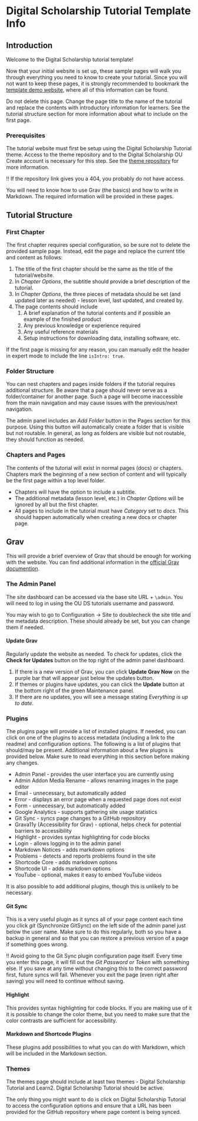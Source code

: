 # Digital Scholarship Tutorial Template Info

## Introduction

Welcome to the Digital Scholarship tutorial template!

Now that your initial website is set up, these sample pages will walk you through everything you need to know to create your tutorial. Since you will not want to keep these pages, it is strongly recommended to bookmark the [template demo website](https://www.ds-tutorials.oucreate.com/tutorial-template/), where all of this information can be found.

Do not delete this page. Change the page title to the name of the tutorial and replace the contents with introductory information for learners. See the tutorial structure section for more information about what to include on the first page.

### Prerequisites

The tutorial website must first be setup using the Digital Scholarship Tutorial theme. Access to the theme repository and to the Digital Scholarship OU Create account is necessary for this step. See the [theme repository](https://github.com/TheoAcker12/digital-scholarship-tutorial) for more information.

!! If the repository link gives you a 404, you probably do not have access.

You will need to know how to use Grav (the basics) and how to write in Markdown. The required information will be provided in these pages.

## Tutorial Structure

### First Chapter

The first chapter requires special configuration, so be sure not to delete the provided sample page. Instead, edit the page and replace the current title and content as follows:

1. The title of the first chapter should be the same as the title of the tutorial/website.
2. In *Chapter Options*, the subtitle should provide a brief description of the tutorial.
3. In *Chapter Options*, the three pieces of metadata should be set (and updated later as needed) - lesson level, last updated, and created by.
4. The page contents should include
	1. A brief explanation of the tutorial contents and if possible an example of the finished product
	2. Any previous knowledge or experience required
	3. Any useful reference materials
	4. Setup instructions for downloading data, installing software, etc.

If the first page is missing for any reason, you can manually edit the header in expert mode to include the line `isIntro: true`.

### Folder Structure

You can nest chapters and pages inside folders if the tutorial requires additional structure. Be aware that a page should never serve as a folder/container for another page. Such a page will become inaccessible from the main navigation and may cause issues with the previous/next navigation.

The admin panel includes an *Add Folder* button in the Pages section for this purpose. Using this button will automatically create a folder that is visible but not routable. In general, as long as folders are visible but not routable, they should function as needed.

### Chapters and Pages

The contents of the tutorial will exist in normal pages (docs) or chapters. Chapters mark the beginning of a new section of content and will typically be the first page within a top level folder.

- Chapters will have the option to include a subtitle.
- The additional metadata (lesson level, etc.) in *Chapter Options* will be ignored by all but the first chapter.
- All pages to include in the tutorial must have *Category* set to *docs*. This should happen automatically when creating a new docs or chapter page.

## Grav

This will provide a brief overview of Grav that should be enough for working with the website. You can find additional information in the [official Grav documention](https://learn.getgrav.org/).

### The Admin Panel

The site dashboard can be accessed via the base site URL + `\admin`. You will need to log in using the OU DS tutorials username and password.

You may wish to go to Configuration -> Site to doublecheck the site title and the metadata description. These should already be set, but you can change them if needed.

#### Update Grav

Regularly update the website as needed. To check for updates, click the **Check for Updates** button on the top right of the admin panel dashboard.

1. If there is a new version of Grav, you can click **Update Grav Now** on the purple bar that will appear just below the updates button.
2. If themes or plugins have updates, you can click the **Update** button at the bottom right of the green Maintenance panel.
3. If there are no updates, you will see a message stating *Everything is up to date*.

### Plugins

The plugins page will provide a list of installed plugins. If needed, you can click on one of the plugins to access metadata (including a link to the readme) and configuration options. The following is a list of plugins that should/may be present. Additional information about a few plugins is provided below. Make sure to read everything in this section before making any changes.

- Admin Panel - provides the user interface you are currently using
- Admin Addon Media Rename - allows renaming images in the page editor
- Email - unnecessary, but automatically added
- Error - displays an error page when a requested page does not exist
- Form - unnecessary, but automatically added
- Google Analytics - supports gathering site usage statistics
- Git Sync - syncs page changes to a GitHub repository
- Grava11y (Accessibility for Grav) - optional, helps check for potential barriers to accessibility
- Highlight - provides syntax highlighting for code blocks
- Login - allows logging in to the admin panel
- Markdown Notices - adds markdown options
- Problems - detects and reports problems found in the site
- Shortcode Core - adds markdown options
- Shortcode UI - adds markdown options
- YouTube - optional, makes it easy to embed YouTube videos

It is also possible to add additional plugins, though this is unlikely to be necessary.

#### Git Sync

This is a very useful plugin as it syncs all of your page content each time you click *git* (Synchronize GitSync) on the left side of the admin panel just below the user name. Make sure to do this regularly, both so you have a backup in general and so that you can restore a previous version of a page if something goes wrong.

!! Avoid going to the Git Sync plugin configuration page itself. Every time you enter this page, it will fill out the *Git Password or Token* with something else. If you save at any time without changing this to the correct password first, future syncs will fail. Whenever you exit the page (even right after saving) you will need to continue without saving.

#### Highlight

This provides syntax highlighting for code blocks. If you are making use of it it is possible to change the color theme, but you need to make sure that the color contrasts are sufficient for accessibility.

#### Markdown and Shortcode Plugins

These plugins add possibilities to what you can do with Markdown, which will be included in the Markdown section.

### Themes

The themes page should include at least two themes - Digital Scholarship Tutorial and Learn2. Digital Scholarship Tutorial should be active.

The only thing you might want to do is click on Digital Scholarship Tutorial to access the configuration options and ensure that a URL has been provided for the GitHub repository where page content is being synced.
